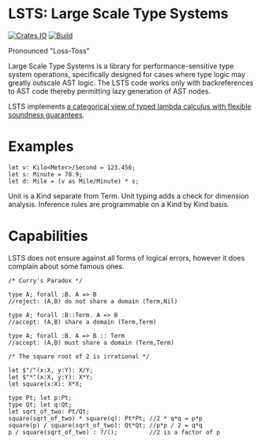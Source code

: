 # LSTS: Large Scale Type Systems

[![Crates.IO](https://img.shields.io/crates/v/LSTS.svg)](https://crates.rs/crates/LSTS)
[![Build](https://github.com/andrew-johnson-4/LSTS/workflows/Build/badge.svg)](https://github.com/andrew-johnson-4/LSTS)

Pronounced "Loss-Toss"

Large Scale Type Systems is a library for performance-sensitive type system operations, specifically designed for
cases where type logic may greatly outscale AST logic. The LSTS code works only with backreferences to AST code
thereby permitting lazy generation of AST nodes.

LSTS implements [a categorical view of typed lambda calculus with flexible soundness guarantees](https://github.com/andrew-johnson-4/perplexity/blob/main/categorical_prelude.md).

# Examples

    let v: Kilo<Meter>/Second = 123.456;
    let s: Minute = 78.9;
    let d: Mile = (v as Mile/Minute) * s;

Unit is a Kind separate from Term. Unit typing adds a check for dimension analysis. Inference rules are programmable on a Kind by Kind basis.

# Capabilities

LSTS does not ensure against all forms of logical errors, however it does complain about some famous ones. 

    /* Curry's Paradox */
    
    type A; forall :B. A => B
    //reject: (A,B) do not share a domain (Term,Nil)

    type A; forall :B::Term. A => B
    //accept: (A,B) share a domain (Term,Term)
    
    type A; forall :B. A => B :: Term
    //accept: (A,B) must share a domain (Term,Term)
    
    /* The square root of 2 is irrational */

    let $"/"(x:X, y:Y): X/Y;
    let $"*"(x:X, y:Y): X*Y;
    let square(x:X): X*X;

    type Pt; let p:Pt;
    type Qt; let q:Qt;
    let sqrt_of_two: Pt/Qt;
    square(sqrt_of_two) * square(q): Pt*Pt; //2 * q*q = p*p
    square(p) / square(sqrt_of_two): Qt*Qt; //p*p / 2 = q*q
    p / square(sqrt_of_two) : ?/();         //2 is a factor of p
